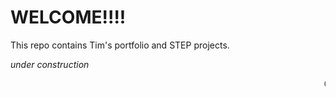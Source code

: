 # WELCOME!!!!

This repo contains Tim's portfolio and STEP projects.

*under construction*

<marquee><blink>Come back soon!!</blink></marquee>
